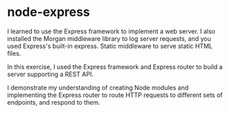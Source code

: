 # node-express

I learned to use the Express framework to implement a web server.
I also installed the Morgan middleware library to log server requests, and you used Express's built-in express.
Static middleware to serve static HTML files.

In this exercise, I used the Express framework and Express router to build a server supporting a REST API.

I demonstrate my understanding of creating Node modules and implementing the Express router to 
route HTTP requests to different sets of endpoints, and respond to them. 
